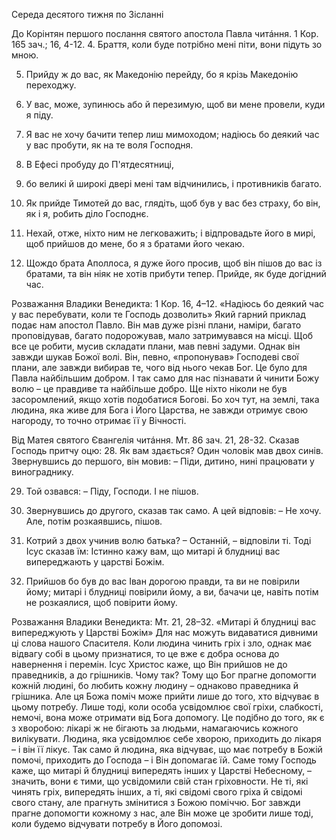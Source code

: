 Середа десятого тижня по Зісланні

До Корінтян першого послання святого апостола Павла читáння.
1 Кор. 165 зач.; 16, 4-12.
4. Браття, коли буде потрібно мені піти, вони підуть зо мною.

5. Прийду ж до вас, як Македонію перейду, бо я крізь Македонію переходжу. 

6. У вас, може, зупинюсь або й перезимую, щоб ви мене провели, куди я піду. 

7. Я вас не хочу бачити тепер лиш мимоходом; надіюсь бо деякий час у вас пробути, як на те воля Господня. 

8. В Ефесі пробуду до П'ятдесятниці, 

9. бо великі й широкі двері мені там відчинились, і противників багато.

10. Як прийде Тимотей до вас, глядіть, щоб був у вас без страху, бо він, як і я, робить діло Господнє. 

11. Нехай, отже, ніхто ним не легковажить; і відпровадьте його в мирі, щоб прийшов до мене, бо я з братами його чекаю. 

12. Щождо брата Аполлоса, я дуже його просив, щоб він пішов до вас із братами, та він ніяк не хотів прибути тепер. Прийде, як буде догідний час.


Розважання Владики Венедикта:
1 Кор. 16, 4–12. «Надіюсь бо деякий час у вас перебувати, коли те Господь дозволить»
Який гарний приклад подає нам апостол Павло. Він мав дуже різні плани, наміри, багато проповідував, багато подорожував, мало затримувався на місці. Щоб все це робити, мусив складати плани, мав певні задуми. Однак він завжди шукав Божої волі. Він, певно, «пропонував» Господеві свої плани, але завжди вибирав те, чого від нього чекав Бог. Це було для Павла найбільшим добром.
І так само для нас пізнавати й чинити Божу волю – це правдиве та найбільше добро. Ще ніхто ніколи не був засоромлений, якщо хотів подобатися Богові. Бо хоч тут, на землі, така людина, яка живе для Бога і Його Царства, не завжди отримує свою нагороду, то точно отримає її у Вічності.



Від Матея святого Євангелія читáння.
Мт. 86 зач. 21, 28-32.
Сказав Господь притчу оцю:
28. Як вам здається? Один чоловік мав двох синів.
Звернувшись до першого, він мовив:
– Піди, дитино, нині працювати у винограднику.

29. Той озвався:
– Піду, Господи.
І не пішов.

30. Звернувшись до другого, сказав так само. А цей відповів:
– Не хочу.
Але, потім розкаявшись, пішов.

31. Котрий з двох учинив волю батька?
– Останній, – відповіли ті.
Тоді Ісус сказав їм:
Істинно кажу вам, що митарі й блудниці вас випереджають у царстві Божім. 

32. Прийшов бо був до вас Іван дорогою правди, та ви не повірили йому; митарі і блудниці повірили йому, а ви, бачачи це, навіть потім не розкаялися, щоб повірити йому.


Розважання Владики Венедикта:
Мт. 21, 28–32. «Митарі й блудниці вас випереджують у Царстві Божім»
Для нас можуть видаватися дивними ці слова нашого Спасителя. Коли людина чинить гріх і зло, однак має відвагу собі в цьому признатися, то це вже є добра основа до навернення і перемін.
Ісус Христос каже, що Він прийшов не до праведників, а до грішників. Чому так? Тому що Бог прагне допомогти кожній людині, бо любить кожну людину – однаково праведника й грішника. Але ця Божа поміч може прийти лише до того, хто відчуває в цьому потребу. Лише тоді, коли особа усвідомлює свої гріхи, слабкості, немочі, вона може отримати від Бога допомогу. Це подібно до того, як є з хворобою: лікарі ж не бігають за людьми, намагаючись кожного вилікувати. Людина, яка усвідомлює себе хворою, приходить до лікаря – і він її лікує. Так само й людина, яка відчуває, що має потребу в Божій помочі, приходить до Господа – і Він допомагає їй.
Саме тому Господь каже, що митарі й блудниці випередять інших у Царстві Небесному, – значить, вони є тими, що усвідомили свій стан гріховности. Не ті, які чинять гріх, випередять інших, а ті, які свідомі свого гріха й свідомі свого стану, але прагнуть змінитися з Божою поміччю.
Бог завжди прагне допомогти кожному з нас, але Він може це зробити лише тоді, коли будемо відчувати потребу в Його допомозі.
